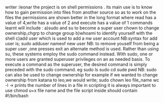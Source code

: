 writer :leonar
the project is on shell permissions .
its main use is to know how to gain permission into files from another source so as to work on the files
the permissions are shown better in the long format where read has a value of 4,write has a value of 2 and execute has a value of 1
commands learnt will include :
a)sudo and su to become a super user
chown to change ownership,chgrp to change group
b)whoami to identify yourself with the shell
c)add user which is used to add a nw user account
NB:syntax for add user is;
	sudo adduser nameof new user
NB: to remove youself from being a super user ,one presses exit
	an alternate method is used. Rather than using su, these systems employ the sudo command instead. With sudo, one or more users are granted superuser privileges on an as needed basis. To execute a command as the superuser, the desired command is simply preceded with the sudo command.
eg sudo ls
   sudo cd
   sude pwd
NB: sudo can also be used to change ownership for example if we wanted to change ownership from katana to leo,we would write;
	sudo chown leo file_name
wc -l -> prints the number of lines in a file
in scripting it is always important to use chmod u+x file name
and the file script inside should contain #!/bin/bash
